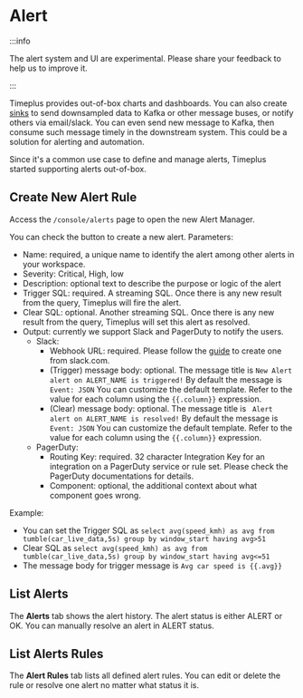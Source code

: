 # Alert

:::info

The alert system and UI are experimental. Please share your feedback to help us to improve it.

:::

Timeplus provides out-of-box charts and dashboards. You can also create [sinks](destination) to send downsampled data to Kafka or other message buses, or notify others via email/slack. You can even send new message to Kafka, then consume such message timely in the downstream system. This could be a solution for alerting and automation.

Since it's a common use case to define and manage alerts, Timeplus started supporting alerts out-of-box.

## Create New Alert Rule

Access the `/console/alerts` page to open the new Alert Manager.

You can check the button to create a new alert. Parameters:

* Name: required, a unique name to identify the alert among other alerts in your workspace.
* Severity: Critical, High, low
* Description: optional text to describe the purpose or logic of the alert
* Trigger SQL: required. A streaming SQL. Once there is any new result from the query, Timeplus will fire the alert.
* Clear SQL: optional. Another streaming SQL. Once there is any new result from the query, Timeplus will set this alert as resolved.
* Output: currently we support Slack and PagerDuty to notify the users.
  * Slack: 
    * Webhook URL: required. Please follow the [guide](destination#slack) to create one from slack.com.
    * (Trigger) message body: optional. The message title is `New Alert alert on ALERT_NAME is triggered!` By default the message is ` Event: JSON` You can customize the default template. Refer to the value for each column using the `{{.column}}` expression.
    * (Clear) message body: optional. The message title is ` Alert alert on ALERT_NAME is resolved!` By default the message is ` Event: JSON` You can customize the default template. Refer to the value for each column using the `{{.column}}` expression.
  * PagerDuty:
    * Routing Key: required. 32 character Integration Key for an integration on a PagerDuty service or rule set.  Please check the PagerDuty documentations for details.
    * Component: optional, the additional context about what component goes wrong.

Example:

* You can set the Trigger SQL as `select avg(speed_kmh) as avg from tumble(car_live_data,5s) group by window_start having avg>51`
* Clear SQL as `select avg(speed_kmh) as avg from tumble(car_live_data,5s) group by window_start having avg<=51`
* The message body for trigger message is `Avg car speed is {{.avg}}`

## List Alerts

The **Alerts** tab shows the alert history. The alert status is either ALERT or OK. You can manually resolve an alert in ALERT status.



## List Alerts Rules

The **Alert Rules** tab lists all defined alert rules. You can edit  or delete the rule or resolve one alert no matter what status it is.


